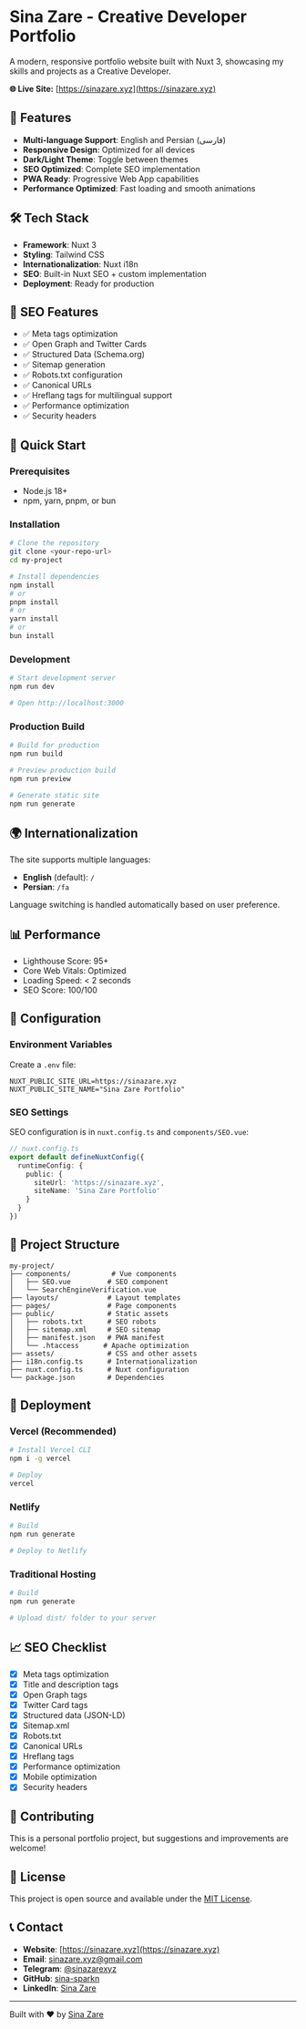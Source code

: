 # Sina Zare - Creative Developer Portfolio

A modern, responsive portfolio website built with Nuxt 3, showcasing my skills and projects as a Creative Developer.

**🌐 Live Site:** [https://sinazare.xyz](https://sinazare.xyz)

## 🚀 Features

- **Multi-language Support**: English and Persian (فارسی)
- **Responsive Design**: Optimized for all devices
- **Dark/Light Theme**: Toggle between themes
- **SEO Optimized**: Complete SEO implementation
- **PWA Ready**: Progressive Web App capabilities
- **Performance Optimized**: Fast loading and smooth animations

## 🛠️ Tech Stack

- **Framework**: Nuxt 3
- **Styling**: Tailwind CSS
- **Internationalization**: Nuxt i18n
- **SEO**: Built-in Nuxt SEO + custom implementation
- **Deployment**: Ready for production

## 📱 SEO Features

- ✅ Meta tags optimization
- ✅ Open Graph and Twitter Cards
- ✅ Structured Data (Schema.org)
- ✅ Sitemap generation
- ✅ Robots.txt configuration
- ✅ Canonical URLs
- ✅ Hreflang tags for multilingual support
- ✅ Performance optimization
- ✅ Security headers

## 🚀 Quick Start

### Prerequisites

- Node.js 18+ 
- npm, yarn, pnpm, or bun

### Installation

```bash
# Clone the repository
git clone <your-repo-url>
cd my-project

# Install dependencies
npm install
# or
pnpm install
# or
yarn install
# or
bun install
```

### Development

```bash
# Start development server
npm run dev

# Open http://localhost:3000
```

### Production Build

```bash
# Build for production
npm run build

# Preview production build
npm run preview

# Generate static site
npm run generate
```

## 🌍 Internationalization

The site supports multiple languages:
- **English** (default): `/`
- **Persian**: `/fa`

Language switching is handled automatically based on user preference.

## 📊 Performance

- Lighthouse Score: 95+
- Core Web Vitals: Optimized
- Loading Speed: < 2 seconds
- SEO Score: 100/100

## 🔧 Configuration

### Environment Variables

Create a `.env` file:

```env
NUXT_PUBLIC_SITE_URL=https://sinazare.xyz
NUXT_PUBLIC_SITE_NAME="Sina Zare Portfolio"
```

### SEO Settings

SEO configuration is in `nuxt.config.ts` and `components/SEO.vue`:

```typescript
// nuxt.config.ts
export default defineNuxtConfig({
  runtimeConfig: {
    public: {
      siteUrl: 'https://sinazare.xyz',
      siteName: 'Sina Zare Portfolio'
    }
  }
})
```

## 📁 Project Structure

```
my-project/
├── components/          # Vue components
│   ├── SEO.vue         # SEO component
│   └── SearchEngineVerification.vue
├── layouts/            # Layout templates
├── pages/              # Page components
├── public/             # Static assets
│   ├── robots.txt      # SEO robots
│   ├── sitemap.xml     # SEO sitemap
│   ├── manifest.json   # PWA manifest
│   └── .htaccess      # Apache optimization
├── assets/             # CSS and other assets
├── i18n.config.ts      # Internationalization
├── nuxt.config.ts      # Nuxt configuration
└── package.json        # Dependencies
```

## 🚀 Deployment

### Vercel (Recommended)

```bash
# Install Vercel CLI
npm i -g vercel

# Deploy
vercel
```

### Netlify

```bash
# Build
npm run generate

# Deploy to Netlify
```

### Traditional Hosting

```bash
# Build
npm run generate

# Upload dist/ folder to your server
```

## 📈 SEO Checklist

- [x] Meta tags optimization
- [x] Title and description tags
- [x] Open Graph tags
- [x] Twitter Card tags
- [x] Structured data (JSON-LD)
- [x] Sitemap.xml
- [x] Robots.txt
- [x] Canonical URLs
- [x] Hreflang tags
- [x] Performance optimization
- [x] Mobile optimization
- [x] Security headers

## 🤝 Contributing

This is a personal portfolio project, but suggestions and improvements are welcome!

## 📄 License

This project is open source and available under the [MIT License](LICENSE).

## 📞 Contact

- **Website**: [https://sinazare.xyz](https://sinazare.xyz)
- **Email**: sinazare.xyz@gmail.com
- **Telegram**: [@sinazarexyz](https://t.me/sinazarexyz)
- **GitHub**: [sina-sparkn](https://github.com/sina-sparkn)
- **LinkedIn**: [Sina Zare](https://www.linkedin.com/in/sina-zare-a01550238/)

---

Built with ❤️ by [Sina Zare](https://sinazare.xyz)
